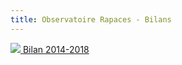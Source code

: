 ```yaml
---
title: Observatoire Rapaces - Bilans
---
```


<div class="ProtocolsDocumentsContent">
  <a href="/get-involved/Bilan-Observatoire-Rapaces-2014-2018.pdf" target="_blank" class="ProtocolsDocumentsCard">
    <img class="ProtocolsDocumentsPicture" src="/get-involved/Bilan-Observatoire-Rapaces-2014-2018.png" />
    <span>Bilan 2014-2018</span>
  </a>
</div>
